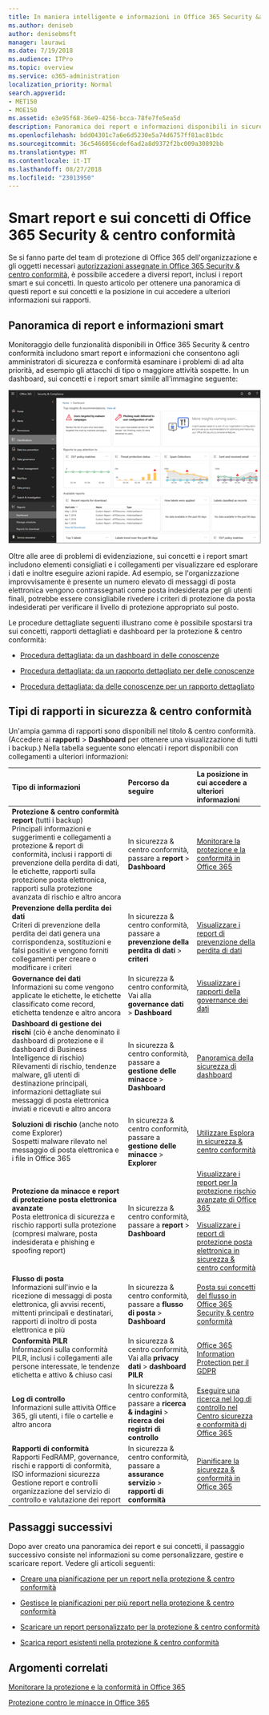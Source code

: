 ```yaml
---
title: In maniera intelligente e informazioni in Office 365 Security &amp; centro conformità
ms.author: deniseb
author: denisebmsft
manager: laurawi
ms.date: 7/19/2018
ms.audience: ITPro
ms.topic: overview
ms.service: o365-administration
localization_priority: Normal
search.appverid:
- MET150
- MOE150
ms.assetid: e3e95f68-36e9-4256-bcca-78fe7fe5ea5d
description: Panoramica dei report e informazioni disponibili in sicurezza &amp; centro conformità.
ms.openlocfilehash: bdd04301c7a6e6d5230e5a74d6757ff81ac81bdc
ms.sourcegitcommit: 36c5466056cdef6ad2a8d9372f2bc009a30892bb
ms.translationtype: MT
ms.contentlocale: it-IT
ms.lasthandoff: 08/27/2018
ms.locfileid: "23013950"
---
```

# <a name="smart-reports-and-insights-in-the-office-365-security-amp-compliance-center"></a>Smart report e sui concetti di Office 365 Security &amp; centro conformità

Se si fanno parte del team di protezione di Office 365 dell'organizzazione e gli oggetti necessari [autorizzazioni assegnate in Office 365 Security &amp; centro conformità](permissions-in-the-security-and-compliance-center.md), è possibile accedere a diversi report, inclusi i report smart e sui concetti. In questo articolo per ottenere una panoramica di questi report e sui concetti e la posizione in cui accedere a ulteriori informazioni sui rapporti.
      
## <a name="smart-reports-and-insights-overview"></a>Panoramica di report e informazioni smart

Monitoraggio delle funzionalità disponibili in Office 365 Security &amp; centro conformità includono smart report e informazioni che consentono agli amministratori di sicurezza e conformità esaminare i problemi di ad alta priorità, ad esempio gli attacchi di tipo o maggiore attività sospette. In un dashboard, sui concetti e i report smart simile all'immagine seguente:
  
![In sicurezza &amp; centro conformità, selezionare rapporti \> Dashboard](media/2a668c3d-3fa3-4e37-8149-46989b33ae8c.png)
  
Oltre alle aree di problemi di evidenziazione, sui concetti e i report smart includono elementi consigliati e i collegamenti per visualizzare ed esplorare i dati e inoltre eseguire azioni rapide. Ad esempio, se l'organizzazione improvvisamente è presente un numero elevato di messaggi di posta elettronica vengono contrassegnati come posta indesiderata per gli utenti finali, potrebbe essere consigliabile rivedere i criteri di protezione da posta indesiderati per verificare il livello di protezione appropriato sul posto.
  
Le procedure dettagliate seguenti illustrano come è possibile spostarsi tra sui concetti, rapporti dettagliati e dashboard per la protezione &amp; centro conformità:
  
- [Procedura dettagliata: da un dashboard in delle conoscenze](from-a-dashboard-to-an-insight.md)
    
- [Procedura dettagliata: da un rapporto dettagliato per delle conoscenze](from-a-detailed-report-to-an-insight.md)
    
- [Procedura dettagliata: da delle conoscenze per un rapporto dettagliato](from-an-insight-to-a-detailed-report.md)
    
## <a name="types-of-reports-in-the-security-amp-compliance-center"></a>Tipi di rapporti in sicurezza &amp; centro conformità

Un'ampia gamma di rapporti sono disponibili nel titolo &amp; centro conformità. (Accedere ai **rapporti** \> **Dashboard** per ottenere una visualizzazione di tutti i backup.) Nella tabella seguente sono elencati i report disponibili con collegamenti a ulteriori informazioni: 
  
|**Tipo di informazioni**|**Percorso da seguire**|**La posizione in cui accedere a ulteriori informazioni**|
|:-----|:-----|:-----|
|**Protezione &amp; centro conformità report** (tutti i backup)  <br/> Principali informazioni e suggerimenti e collegamenti a protezione &amp; report di conformità, inclusi i rapporti di prevenzione della perdita di dati, le etichette, rapporti sulla protezione posta elettronica, rapporti sulla protezione avanzata di rischio e altro ancora  <br/> |In sicurezza &amp; centro conformità, passare a **report** \> **Dashboard** <br/> |[Monitorare la protezione e la conformità in Office 365](monitor-security-and-compliance.md) <br/> |
|**Prevenzione della perdita dei dati** <br/> Criteri di prevenzione della perdita dei dati genera una corrispondenza, sostituzioni e falsi positivi e vengono forniti collegamenti per creare o modificare i criteri  <br/> |In sicurezza &amp; centro conformità, passare a **prevenzione della perdita di dati** \> **criteri** <br/> |[Visualizzare i report di prevenzione della perdita di dati](view-the-dlp-reports.md) <br/> |
|**Governance dei dati** <br/> Informazioni su come vengono applicate le etichette, le etichette classificato come record, etichetta tendenze e altro ancora  <br/> |In sicurezza &amp; centro conformità, Vai alla **governance dati** \> **Dashboard** <br/> |[Visualizzare i rapporti della governance dei dati](view-the-data-governance-reports.md) <br/> |
|**Dashboard di gestione dei rischi** (ciò è anche denominato il dashboard di protezione e il dashboard di Business Intelligence di rischio)  <br/> Rilevamenti di rischio, tendenze malware, gli utenti di destinazione principali, informazioni dettagliate sui messaggi di posta elettronica inviati e ricevuti e altro ancora  <br/> |In sicurezza &amp; centro conformità, passare a **gestione delle minacce** \> **Dashboard** <br/> |[Panoramica della sicurezza di dashboard](security-dashboard.md) <br/> |
|**Soluzioni di rischio** (anche noto come Explorer)  <br/> Sospetti malware rilevato nel messaggio di posta elettronica e i file in Office 365  <br/> |In sicurezza &amp; centro conformità, passare a **gestione delle minacce** \> **Explorer** <br/> |[Utilizzare Esplora in sicurezza &amp; centro conformità](use-explorer-in-security-and-compliance.md) <br/> |
|**Protezione da minacce e report di protezione posta elettronica avanzate** <br/> Posta elettronica di sicurezza e rischio rapporti sulla protezione (compresi malware, posta indesiderata e phishing e spoofing report)  <br/> |In sicurezza &amp; centro conformità, passare a **report** \> **Dashboard** <br/> |[Visualizzare i report per la protezione rischio avanzate di Office 365](view-reports-for-atp.md) <br/><br/> [Visualizzare i report di protezione posta elettronica in sicurezza &amp; centro conformità](view-email-security-reports.md) <br/> |
|**Flusso di posta** <br/> Informazioni sull'invio e la ricezione di messaggi di posta elettronica, gli avvisi recenti, mittenti principali e destinatari, rapporti di inoltro di posta elettronica e più  <br/> |In sicurezza &amp; centro conformità, passare a **flusso di posta** \> **Dashboard** <br/> |[Posta sui concetti del flusso in Office 365 Security &amp; centro conformità](https://support.office.com/article/beb6acaa-6016-4d54-ba7e-3d6d035e2b46.aspx) <br/> |
|**Conformità PILR** <br/> Informazioni sulla conformità PILR, inclusi i collegamenti alle persone interessate, le tendenze etichetta e attivo &amp; chiuso casi  <br/> |In sicurezza &amp; centro conformità, Vai alla **privacy dati** \> **dashboard PILR** <br/> |[Office 365 Information Protection per il GDPR](https://docs.microsoft.com/office365/enterprise/office-365-information-protection-for-gdpr) <br/> |
|**Log di controllo** <br/> Informazioni sulle attività Office 365, gli utenti, i file o cartelle e altro ancora  <br/> |In sicurezza &amp; centro conformità, passare a **ricerca &amp; indagini** \> **ricerca dei registri di controllo** <br/> |[Eseguire una ricerca nel log di controllo nel Centro sicurezza e conformità di Office 365](search-the-audit-log-in-security-and-compliance.md) <br/> |
|**Rapporti di conformità** <br/> Rapporti FedRAMP, governance, rischi e rapporti di conformità, ISO informazioni sicurezza Gestione report e controlli organizzazione del servizio di controllo e valutazione dei report  <br/> |In sicurezza &amp; centro conformità, passare a **assurance servizio** \> **rapporti di conformità** <br/> |[Pianificare la sicurezza &amp; conformità in Office 365](plan-for-security-and-compliance.md) <br/> |
  
## <a name="next-steps"></a>Passaggi successivi

Dopo aver creato una panoramica dei report e sui concetti, il passaggio successivo consiste nel informazioni su come personalizzare, gestire e scaricare report. Vedere gli articoli seguenti:
  
- [Creare una pianificazione per un report nella protezione &amp; centro conformità](create-a-schedule-for-a-report.md)
    
- [Gestisce le pianificazioni per più report nella protezione &amp; centro conformità](manage-schedules-for-multiple-reports.md)
    
- [Scaricare un report personalizzato per la protezione &amp; centro conformità](set-up-and-download-a-custom-report.md)
    
- [Scarica report esistenti nella protezione &amp; centro conformità](download-existing-reports.md)
    
## <a name="related-topics"></a>Argomenti correlati

[Monitorare la protezione e la conformità in Office 365](monitor-security-and-compliance.md)
  
[Protezione contro le minacce in Office 365](protect-against-threats.md)
  

